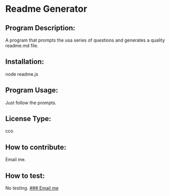 
 # Readme Generator
 ## Program Description:
 A program that prompts the usa series of questions and generates a quality readme.md file. 
 ## Installation:
 node readme.js
 ## Program Usage:
 Just follow the prompts.
 ## License Type: 
 cco
 ## How to contribute:
 Email me.
 ## How to test:
 No testing. 
[### Email me](mailto:terrylthompsonintx@gmail.com)


